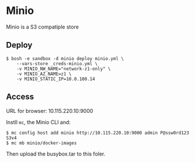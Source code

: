 # Minio

Minio is a S3 compatiple store

## Deploy

```
$ bosh -e sandbox -d minio deploy minio.yml \
    --vars-store _creds-minio.yml \
    -v MINIO_NW_NAME="network-z1-only" \
    -v MINIO_AZ_NAME=z1 \
    -v MINIO_STATIC_IP=10.0.100.14
```

## Access

URL for browser: 10.115.220.10:9000

Instll `mc`, the Minio CLI and:
```
$ mc config host add minio http://10.115.220.10:9000 admin P@ssw0rd123 S3v4
$ mc mb minio/docker-images
```

Then upload the busybox.tar to this foler.